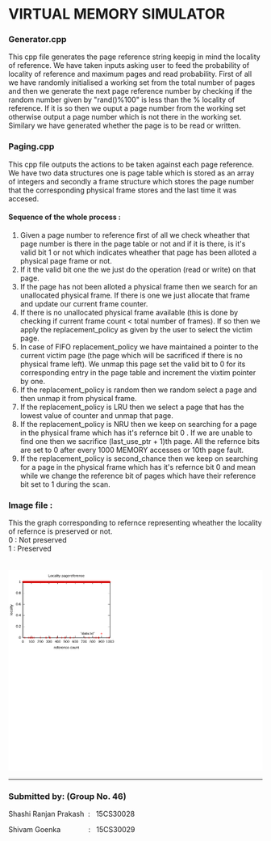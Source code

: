 # VIRTUAL MEMORY SIMULATOR


### Generator.cpp

This cpp file generates the page reference string keepig in mind the locality of reference. We have taken inputs asking user to feed the probability of locality of reference and maximum pages and read probability. First of all we have randomly initialised a working set from the total number of pages and then we generate the next page reference number by checking if the random number given by "rand()%100" is less than the % locality of reference. If it is so then we ouput a page number from the working set otherwise output a page number which is not there in the working set. Similary we have generated whether the page is to be read or written.

### Paging.cpp

This cpp file outputs the actions to be taken against each page reference. We have two data structures one is page table which is stored as an array of integers and secondly a frame structure which stores the page number that the corresponding physical frame stores and the last time it was accesed.

#### Sequence of the whole process :

 1. Given a page number to reference first of all we check wheather that page number is there in the page table or not and if it is there, is it's valid bit 1 or not which indicates wheather that page has been alloted a physical page frame or not.<br/>
 2. If it the valid bit one the we just do the operation (read or write) on that page.
 3. If the page has not been alloted a physical frame then we search for an unallocated physical frame. If there is one we just allocate that frame and update our current frame counter.
 4. If there is no unallocated physical frame available (this is done by checking if current frame count < total number of frames). If so then we apply the replacement_policy as given by the user to select the victim page.
 5. In case of FIFO replacement_policy we have maintained a pointer to the current victim page (the page which will be sacrificed if there is no physical frame left). We unmap this page set the valid bit to 0 for its corresponding entry in the page table and increment the vixtim pointer by one.
 6. If the replacement_policy is random then we random select a page and then unmap it from physical frame.
 7. If the replacement_policy is LRU then we select a page that has the lowest value of counter and unmap that page.
 8. If the replacement_policy is NRU then we keep on searching for a page in the physical frame which has it's refernce bit 0 . If we are unable to find one then we sacrifice (last_use_ptr + 1)th page. All the refernce bits are set to 0 after every 1000 MEMORY accesses or 10th page fault.
 9. If the replacement_policy is second_chance then we keep on searching for a page in the physical frame which has it's refernce bit 0 and mean while we change the reference bit of pages which have their reference bit set to 1 during the scan.  


### Image file :

This the graph corresponding to refernce representing wheather the locality of refernce is preserved or not.<br/>
0 : Not preserved<br/>
1 : Preserved<br/><br/><br/>
![Alt text](download.png?raw=true "Locality of refernce graph")


------------------------------------------------------------------------------------------------

### Submitted by: (Group No. 46)


Shashi Ranjan Prakash  &nbsp;:&nbsp;&nbsp;&nbsp;15CS30028

Shivam Goenka  &nbsp;&nbsp;&nbsp;&nbsp;&nbsp;&nbsp;&nbsp;&nbsp;&nbsp;&nbsp;&nbsp;&nbsp;&nbsp;:&nbsp;&nbsp;&nbsp;15CS30029
